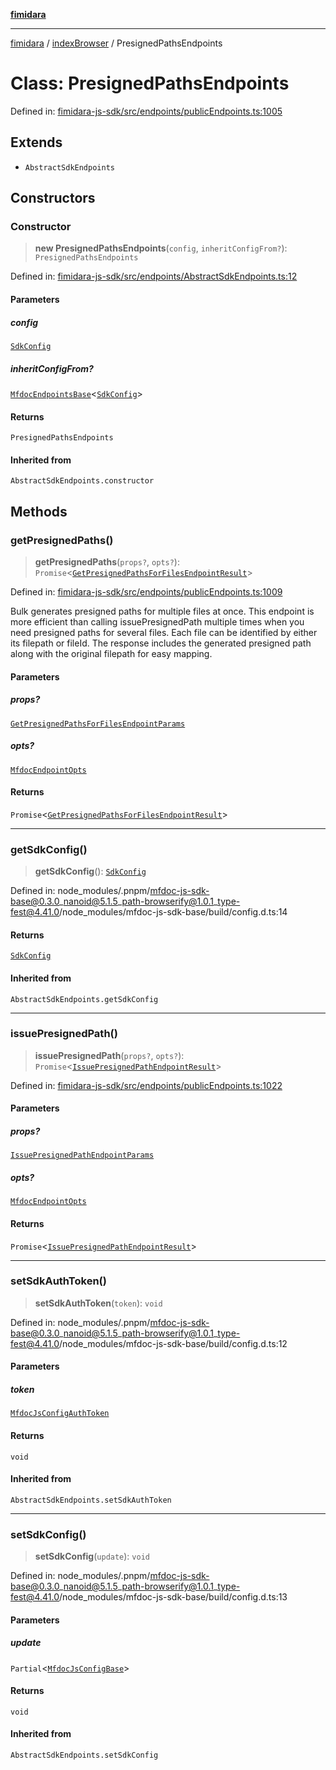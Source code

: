 [**fimidara**](../../README.md)

***

[fimidara](../../modules.md) / [indexBrowser](../README.md) / PresignedPathsEndpoints

# Class: PresignedPathsEndpoints

Defined in: [fimidara-js-sdk/src/endpoints/publicEndpoints.ts:1005](https://github.com/softkave/fimidara/blob/feac071900ab8644442d355e5cb5db9df2f34600/fimidara-js-sdk/src/endpoints/publicEndpoints.ts#L1005)

## Extends

- `AbstractSdkEndpoints`

## Constructors

### Constructor

> **new PresignedPathsEndpoints**(`config`, `inheritConfigFrom?`): `PresignedPathsEndpoints`

Defined in: [fimidara-js-sdk/src/endpoints/AbstractSdkEndpoints.ts:12](https://github.com/softkave/fimidara/blob/feac071900ab8644442d355e5cb5db9df2f34600/fimidara-js-sdk/src/endpoints/AbstractSdkEndpoints.ts#L12)

#### Parameters

##### config

[`SdkConfig`](../interfaces/SdkConfig.md)

##### inheritConfigFrom?

[`MfdocEndpointsBase`](MfdocEndpointsBase.md)\<[`SdkConfig`](../interfaces/SdkConfig.md)\>

#### Returns

`PresignedPathsEndpoints`

#### Inherited from

`AbstractSdkEndpoints.constructor`

## Methods

### getPresignedPaths()

> **getPresignedPaths**(`props?`, `opts?`): `Promise`\<[`GetPresignedPathsForFilesEndpointResult`](../type-aliases/GetPresignedPathsForFilesEndpointResult.md)\>

Defined in: [fimidara-js-sdk/src/endpoints/publicEndpoints.ts:1009](https://github.com/softkave/fimidara/blob/feac071900ab8644442d355e5cb5db9df2f34600/fimidara-js-sdk/src/endpoints/publicEndpoints.ts#L1009)

Bulk generates presigned paths for multiple files at once. This endpoint is more efficient than calling issuePresignedPath multiple times when you need presigned paths for several files. Each file can be identified by either its filepath or fileId. The response includes the generated presigned path along with the original filepath for easy mapping.

#### Parameters

##### props?

[`GetPresignedPathsForFilesEndpointParams`](../type-aliases/GetPresignedPathsForFilesEndpointParams.md)

##### opts?

[`MfdocEndpointOpts`](../type-aliases/MfdocEndpointOpts.md)

#### Returns

`Promise`\<[`GetPresignedPathsForFilesEndpointResult`](../type-aliases/GetPresignedPathsForFilesEndpointResult.md)\>

***

### getSdkConfig()

> **getSdkConfig**(): [`SdkConfig`](../interfaces/SdkConfig.md)

Defined in: node\_modules/.pnpm/mfdoc-js-sdk-base@0.3.0\_nanoid@5.1.5\_path-browserify@1.0.1\_type-fest@4.41.0/node\_modules/mfdoc-js-sdk-base/build/config.d.ts:14

#### Returns

[`SdkConfig`](../interfaces/SdkConfig.md)

#### Inherited from

`AbstractSdkEndpoints.getSdkConfig`

***

### issuePresignedPath()

> **issuePresignedPath**(`props?`, `opts?`): `Promise`\<[`IssuePresignedPathEndpointResult`](../type-aliases/IssuePresignedPathEndpointResult.md)\>

Defined in: [fimidara-js-sdk/src/endpoints/publicEndpoints.ts:1022](https://github.com/softkave/fimidara/blob/feac071900ab8644442d355e5cb5db9df2f34600/fimidara-js-sdk/src/endpoints/publicEndpoints.ts#L1022)

#### Parameters

##### props?

[`IssuePresignedPathEndpointParams`](../type-aliases/IssuePresignedPathEndpointParams.md)

##### opts?

[`MfdocEndpointOpts`](../type-aliases/MfdocEndpointOpts.md)

#### Returns

`Promise`\<[`IssuePresignedPathEndpointResult`](../type-aliases/IssuePresignedPathEndpointResult.md)\>

***

### setSdkAuthToken()

> **setSdkAuthToken**(`token`): `void`

Defined in: node\_modules/.pnpm/mfdoc-js-sdk-base@0.3.0\_nanoid@5.1.5\_path-browserify@1.0.1\_type-fest@4.41.0/node\_modules/mfdoc-js-sdk-base/build/config.d.ts:12

#### Parameters

##### token

[`MfdocJsConfigAuthToken`](../type-aliases/MfdocJsConfigAuthToken.md)

#### Returns

`void`

#### Inherited from

`AbstractSdkEndpoints.setSdkAuthToken`

***

### setSdkConfig()

> **setSdkConfig**(`update`): `void`

Defined in: node\_modules/.pnpm/mfdoc-js-sdk-base@0.3.0\_nanoid@5.1.5\_path-browserify@1.0.1\_type-fest@4.41.0/node\_modules/mfdoc-js-sdk-base/build/config.d.ts:13

#### Parameters

##### update

`Partial`\<[`MfdocJsConfigBase`](../interfaces/MfdocJsConfigBase.md)\>

#### Returns

`void`

#### Inherited from

`AbstractSdkEndpoints.setSdkConfig`
